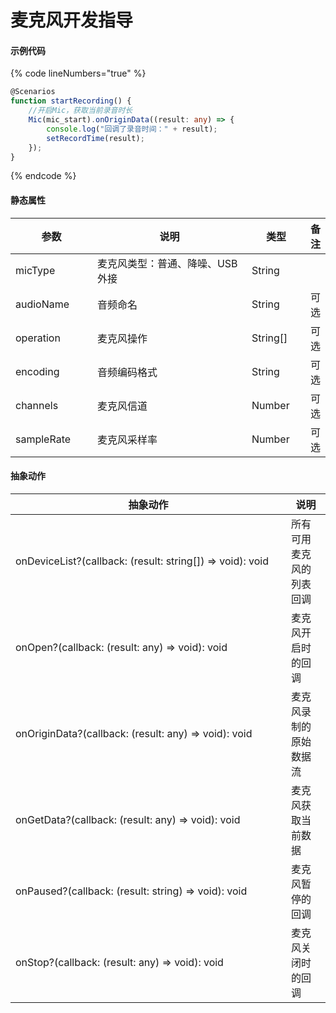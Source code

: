 # 麦克风开发指导

#### 示例代码

{% code lineNumbers="true" %}
```typescript
@Scenarios
function startRecording() {
    //开启Mic，获取当前录音时长
    Mic(mic_start).onOriginData((result: any) => {
        console.log("回调了录音时间：" + result);
        setRecordTime(result);
    });
}
```
{% endcode %}

#### 静态属性

<table><thead><tr><th width="140">参数</th><th width="416">说明</th><th width="94">类型</th><th>备注</th></tr></thead><tbody><tr><td>micType</td><td>麦克风类型：普通、降噪、USB外接</td><td>String</td><td></td></tr><tr><td>audioName</td><td>音频命名</td><td>String</td><td>可选</td></tr><tr><td>operation</td><td>麦克风操作</td><td>String[]</td><td>可选</td></tr><tr><td>encoding</td><td>音频编码格式</td><td>String</td><td>可选</td></tr><tr><td>channels</td><td>麦克风信道</td><td>Number</td><td>可选</td></tr><tr><td>sampleRate</td><td>麦克风采样率</td><td>Number</td><td>可选</td></tr></tbody></table>

#### 抽象动作

<table><thead><tr><th width="425">抽象动作</th><th>说明</th></tr></thead><tbody><tr><td>onDeviceList?(callback: (result: string[]) => void): void</td><td>所有可用麦克风的列表回调</td></tr><tr><td>onOpen?(callback: (result: any) => void): void</td><td>麦克风开启时的回调</td></tr><tr><td>onOriginData?(callback: (result: any) => void): void</td><td>麦克风录制的原始数据流</td></tr><tr><td>onGetData?(callback: (result: any) => void): void</td><td>麦克风获取当前数据</td></tr><tr><td>onPaused?(callback: (result: string) => void): void</td><td>麦克风暂停的回调</td></tr><tr><td>onStop?(callback: (result: any) => void): void</td><td>麦克风关闭时的回调</td></tr></tbody></table>
